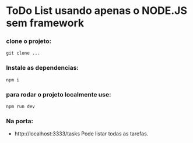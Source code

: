 # ToDo List usando apenas o NODE.JS sem framework

### clone o projeto:
`git clone ...
`
### Instale as dependencias:

`npm i`

### para rodar o projeto localmente use: 
`npm run dev`

### Na porta:
- http://localhost:3333/tasks
Pode listar todas as tarefas.
